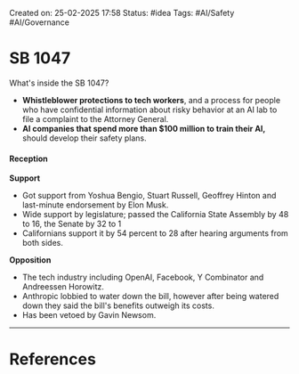 Created on: 25-02-2025 17:58
Status: #idea
Tags: #AI/Safety #AI/Governance 
# SB 1047
What's inside the SB 1047?
- __Whistleblower protections to tech workers__, and a process for people who have confidential information about risky behavior at an AI lab to file a complaint to the Attorney General.
- **AI companies that spend more than $100 million to train their AI,** should develop their safety plans.

#### Reception
__Support__
- Got support from Yoshua Bengio, Stuart Russell, Geoffrey Hinton and last-minute endorsement by Elon Musk. 
- Wide support by legislature; passed the California State Assembly by 48 to 16, the Senate by 32 to 1 
- Californians support it by 54 percent to 28 after hearing arguments from both sides.

__Opposition__ 
- The tech industry including OpenAI, Facebook, Y Combinator and Andreessen Horowitz.
- Anthropic lobbied to water down the bill, however after being watered down they said the bill's benefits outweigh its costs.
- Has been vetoed by Gavin Newsom.


-----------------
# References